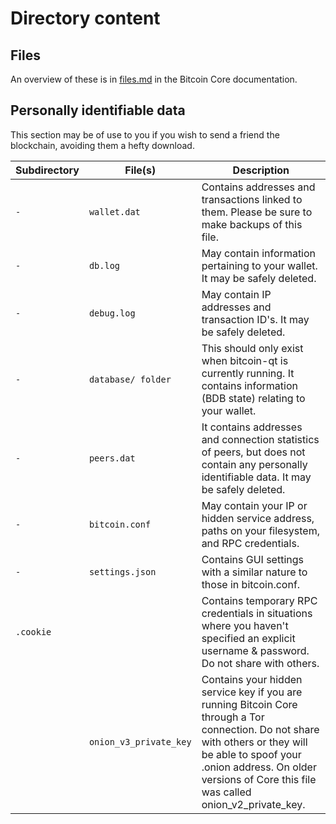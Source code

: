 # Directory content
## Files
An overview of these is in [files.md](https://github.com/bitcoin/bitcoin/blob/master/doc/files.md) in the Bitcoin Core documentation.

## Personally identifiable data
This section may be of use to you if you wish to send a friend the blockchain, avoiding them a hefty download.

Subdirectory       | File(s)               | Description
-------------------|-----------------------|------------
`-`                | `wallet.dat`          | Contains addresses and transactions linked to them. Please be sure to make backups of this file. 
`-`                | `db.log`              | May contain information pertaining to your wallet. It may be safely deleted.
`-`                | `debug.log`           | May contain IP addresses and transaction ID's. It may be safely deleted.
`-`                | `database/ folder`    | This should only exist when bitcoin-qt is currently running. It contains information (BDB state) relating to your wallet.
`-`                | `peers.dat`           | It contains addresses and connection statistics of peers, but does not contain any personally identifiable data. It may be safely deleted.
`-`                | `bitcoin.conf`        | May contain your IP or hidden service address, paths on your filesystem, and RPC credentials.
`-`                | `settings.json`       | Contains GUI settings with a similar nature to those in bitcoin.conf.
`.cookie`          |                       | Contains temporary RPC credentials in situations where you haven't specified an explicit username & password. Do not share with others.
                   | `onion_v3_private_key`| Contains your hidden service key if you are running Bitcoin Core through a Tor connection. Do not share with others or they will be able to spoof your .onion address. On older versions of Core this file was called onion_v2_private_key.
  



#
#
#
#
#
#
#
#
#
#
#
#

